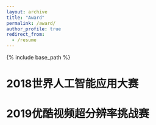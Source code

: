 ```yaml
---
layout: archive
title: "Award"
permalink: /award/
author_profile: true
redirect_from:
  - /resume
---
```


{% include base_path %}

2018世界人工智能应用大赛
======


2019优酷视频超分辨率挑战赛
======

